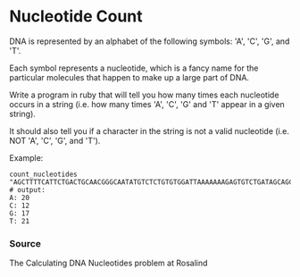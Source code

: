 # Nucleotide Count

DNA is represented by an alphabet of the following symbols: 'A', 'C', 'G', and 'T'.

Each symbol represents a nucleotide, which is a fancy name for the particular molecules that happen to make up a large part of DNA.

Write a program in ruby that will tell you how many times each nucleotide occurs in a string (i.e. how many times 'A', 'C', 'G' and 'T' appear in a given string).

It should also tell you if a character in the string is not a valid nucleotide (i.e. NOT 'A', 'C', 'G', and 'T').

Example:

```
count_nucleotides "AGCTTTTCATTCTGACTGCAACGGGCAATATGTCTCTGTGTGGATTAAAAAAAGAGTGTCTGATAGCAGC"
# output:
A: 20
C: 12
G: 17
T: 21
```

### Source

The Calculating DNA Nucleotides problem at Rosalind
